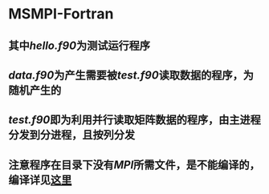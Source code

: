 # MSMPI-Fortran
## 其中*hello.f90*为测试运行程序
## *data.f90*为产生需要被*test.f90*读取数据的程序，为随机产生的
## *test.f90*即为利用并行读取矩阵数据的程序，由主进程分发到分进程，且按列分发
## 注意程序在目录下没有*MPI*所需文件，是不能编译的，编译详见[这里](https://blog.csdn.net/xenonhu/article/details/78196443)
